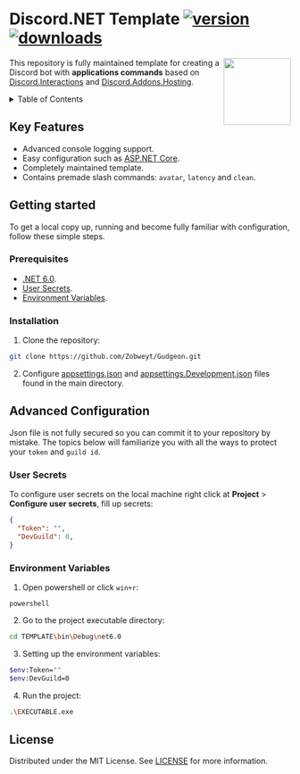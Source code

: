 # Discord.NET Template [![version](https://img.shields.io/myget/discord-net/v/Discord.Net)](https://discordnet.dev/)  [![downloads](https://img.shields.io/github/downloads/zobweyt/Discord.NET-Template/total)](https://github.com/zobweyt/Discord.NET-Template)

<img src="https://user-images.githubusercontent.com/98274273/187032105-316cf322-c431-4a46-a14a-1de50123aa30.png" align="right" width="120" height="120">

This repository is fully maintained template for creating a Discord bot with **applications commands** based on [Discord.Interactions](https://www.nuget.org/packages/Discord.Net.Interactions/) and [Discord.Addons.Hosting](https://www.nuget.org/packages/Discord.Addons.Hosting/).

<details>
  <summary>Table of Contents</summary>
  <ol>
    <li>
      <a href="#key-features">Key Features</a>
    </li>
    <li>
      <a href="#getting-started">Getting Started</a>
      <ul>
        <li><a href="#prerequisites">Prerequisites</a></li>
        <li><a href="#installation">Installation</a></li>
      </ul>
    </li>
    <li>
      <a href="#advanced-configuration">Advanced Configuration</a>
      <ul>
        <li><a href="#user-secrets">User Secrets</a></li>
        <li><a href="#environment-variables">Environment Variables</a></li>
      </ul>
    </li>
    <li><a href="#license">License</a></li>
  </ol>
</details>



## Key Features
* Advanced console logging support.
* Easy configuration such as [ASP.NET Core](https://docs.microsoft.com/aspnet/core/introduction-to-aspnet-core?view=aspnetcore-6.0).
* Completely maintained template.
* Contains premade slash commands: `avatar`, `latency` and `clean`.



## Getting started

To get a local copy up, running and become fully familiar with configuration, follow these simple steps.



### Prerequisites

* [.NET 6.0](https://dotnet.microsoft.com/download).
* [User Secrets](https://docs.microsoft.com/aspnet/core/security/app-secrets?view=aspnetcore-6.0&tabs=windows).
* [Environment Variables](https://en.wikipedia.org/wiki/Environment_variable).



### Installation

1. Clone the repository:
  ```sh
  git clone https://github.com/Zobweyt/Gudgeon.git
  ```
2. Configure [appsettings.json](https://github.com/Zobweyt/Discord.NET-Template/blob/master/appsettings.json) and [appsettings.Development.json](https://github.com/Zobweyt/Discord.NET-Template/blob/master/appsettings.Development.json) files found in the main directory.




## Advanced Configuration

Json file is not fully secured so you can commit it to your repository by mistake. The topics below will familiarize you with all the ways to protect your `token` and `guild id`.



### User Secrets

To configure user secrets on the local machine right click at **Project** > **Configure user secrets**, fill up secrets:
```json
{
  "Token": "",
  "DevGuild": 0,
}
```



### Environment Variables

1. Open powershell or click `win+r`:
  ```run
  powershell
  ```
2. Go to the project executable directory:
  ```sh
  cd TEMPLATE\bin\Debug\net6.0
  ```
3. Setting up the environment variables:
  ```sh
  $env:Token=""
  $env:DevGuild=0
  ```
4. Run the project:
  ```sh
  .\EXECUTABLE.exe
  ```



## License

Distributed under the MIT License. See [LICENSE](https://github.com/Zobweyt/Discord.NET-Template/blob/master/LICENSE.txt) for more information.
